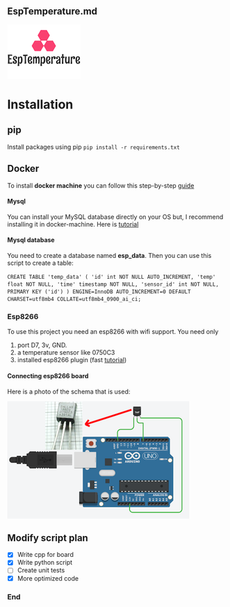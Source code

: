 EspTemperature.md
------------------
![](https://github.com/yar2000T/EspTemperature/blob/main/logo.png?raw=True)

# Installation

## pip
Install packages using pip `pip install -r requirements.txt`
## Docker
To install **docker machine** you can follow this step-by-step [guide](https://www.youtube.com/watch?v=ZyBBv1JmnWQ&ab_channel=CodeBear "guide")


#### Mysql
You can install your MySQL database directly on your OS but, I recommend installing it in docker-machine. Here is [tutorial](https://www.datacamp.com/tutorial/set-up-and-configure-mysql-in-docker "tutorial")


#### Mysql database
You need to create a database named **esp_data**. Then you can use this script to create a table:

``CREATE TABLE 'temp_data' (
  'id' int NOT NULL AUTO_INCREMENT,
  'temp' float NOT NULL,
  'time' timestamp NOT NULL,
  'sensor_id' int NOT NULL,
  PRIMARY KEY ('id')
) ENGINE=InnoDB AUTO_INCREMENT=0 DEFAULT CHARSET=utf8mb4 COLLATE=utf8mb4_0900_ai_ci;``


### Esp8266
To use this project you need an esp8266 with wifi support. You need only
1. port D7, 3v, GND.
2. a temperature sensor like 0750C3
3. installed esp8266 plugin (fast [tutorial]( https://www.youtube.com/watch?v=OC9wYhv6juM&ab_channel=RuiSantos "tutorial"))


#### Connecting esp8266 board
Here is a photo of the schema that is used:


![](https://github.com/yar2000T/EspTemperature/blob/main/schema.png?raw=true)


## Modify script plan

- [x] Write cpp for board
- [x] Write python script
- [ ] Create unit tests
- [x] More optimized code

### End
